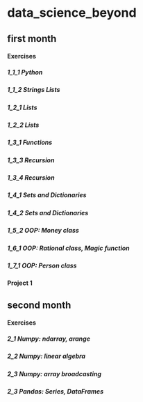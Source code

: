 # data_science_beyond

## first month
#### Exercises
##### 1_1_1 Python
##### 1_1_2 Strings Lists
##### 1_2_1 Lists
##### 1_2_2 Lists
##### 1_3_1 Functions
##### 1_3_3 Recursion
##### 1_3_4 Recursion
##### 1_4_1 Sets and Dictionaries
##### 1_4_2 Sets and Dictionaries
##### 1_5_2 OOP: Money class
##### 1_6_1 OOP: Rational class, Magic function
##### 1_7_1 OOP: Person class
#### Project 1

## second month
#### Exercises
##### 2_1 Numpy: ndarray, arange
##### 2_2 Numpy: linear algebra
##### 2_3 Numpy: array broadcasting 
##### 2_3 Pandas: Series, DataFrames
